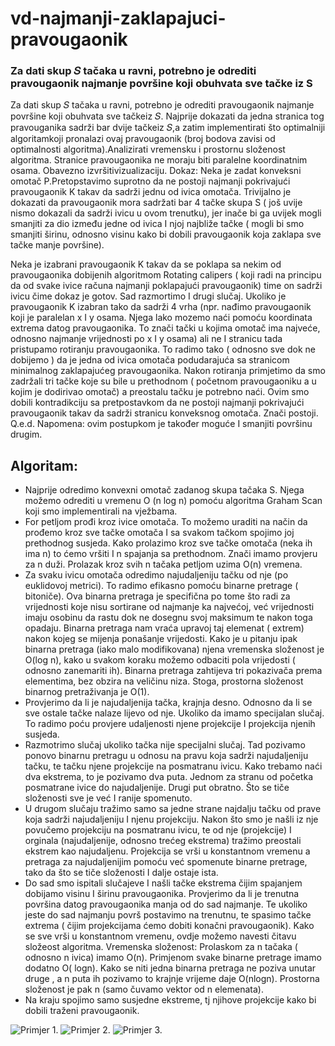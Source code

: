 # vd-najmanji-zaklapajuci-pravougaonik
### Za dati skup 𝑆 tačaka u ravni, potrebno je odrediti pravougaonik najmanje površine koji obuhvata sve tačke iz S

Za dati skup 𝑆 tačaka u ravni, potrebno je odrediti pravougaonik najmanje površine koji 
obuhvata sve tačkeiz 𝑆. Najprije dokazati da jedna stranica tog pravouganika sadrži bar dvije 
tačkeiz 𝑆,a zatim implementirati što optimalniji algoritamkoji pronalazi ovaj pravougaonik 
(broj bodova zavisi od optimalnosti algoritma).Analizirati vremensku i prostornu složenost 
algoritma. Stranice pravougaonika ne moraju biti paralelne koordinatnim osama. Obavezno 
izvršitivizualizaciju.
Dokaz:
Neka je zadat konveksni omotač P.Pretopstavimo suprotno da ne postoji najmanji pokrivajući 
pravougaonik K takav da sadrži jednu od ivica omotača.
Trivijalno je dokazati da pravougaonik mora sadržati bar 4 tačke skupa S ( još uvije nismo 
dokazali da sadrži ivicu u ovom trenutku), jer inače bi ga uvijek mogli smanjiti za dio između 
jedne od ivica I njoj najbliže tačke ( mogli bi smo smanjiti širinu, odnosno visinu kako bi 
dobili pravougaonik koja zaklapa sve tačke manje površine). 


Neka je izabrani pravougaonik K takav da se poklapa sa nekim od pravougaonika dobijenih 
algoritmom Rotating calipers ( koji radi na principu da od svake ivice računa najmanji 
poklapajući pravougaonik) time on sadrži ivicu čime dokaz je gotov.
Sad razmortimo I drugi slučaj. Ukoliko je pravougaonik K izabran tako da sadrži 4 vrha (npr. 
nađimo pravougaonik koji je paralelan x I y osama. Njega lako mozemo naći pomoću 
koordinata extrema datog pravougaonika. To znači tački u kojima omotač ima najveće, 
odnosno najmanje vrijednosti po x I y osama) ali ne I stranicu tada pristupamo rotiranju 
pravougaonika. To radimo tako ( odnosno sve dok ne dobijemo ) da je jedna od ivica omotača 
podudarajuća sa stranicom minimalnog zaklapajućeg pravougaonika. Nakon rotiranja 
primjetimo da smo zadržali tri tačke koje su bile u prethodnom ( početnom pravougaoniku a u 
kojim je dodirivao omotač) a preostalu tačku je potrebno naći. Ovim smo dobili kontradikciju 
sa pretpostavkom da ne postoji najmanji pokrivajući pravougaonik takav da sadrži stranicu 
konveksnog omotača. Znači postoji. Q.e.d.
Napomena: ovim postupkom je također moguće I smanjiti površinu drugim. 

## Algoritam: 

+ Najprije odredimo konvexni omotač zadanog skupa tačaka S. Njega možemo odrediti u 
vremenu O (n log n) pomoću algoritma Graham Scan koji smo implementirali na 
vježbama.
+ For petljom prođi kroz ivice omotača. To možemo uraditi na način da prođemo kroz sve 
tačke omotača I sa svakom tačkom spojimo joj prethodnog susjeda. Kako prolazimo kroz 
sve tačke omotača (neka ih ima n) to ćemo vršiti I n spajanja sa prethodnom. Znači imamo 
provjeru za n duži. Prolazak kroz svih n tačaka petljom uzima O(n) vremena. 
+ Za svaku ivicu omotača odredimo najudaljeniju tačku od nje (po euklidovoj metrici). To 
radimo efikasno pomoću binarne pretrage ( bitoniče). Ova binarna pretraga je specifična 
po tome što radi za vrijednosti koje nisu sortirane od najmanje ka najvećoj, već 
vrijednosti imaju osobinu da rastu dok ne dosegnu svoj maksimum te nakon toga opadaju. 
Binarna pretraga nam vraća upravoj taj elemenat ( extrem) nakon kojeg se mijenja 
ponašanje vrijedosti. Kako je u pitanju ipak binarna pretraga (iako malo modifikovana) 
njena vremenska složenost je O(log n), kako u svakom koraku možemo odbaciti pola 
vrijedosti ( odnosno zanemariti ih). Binarna pretraga zahtijeva tri pokazivača prema 
elementima, bez obzira na veličinu niza. Stoga, prostorna složenost binarnog 
pretraživanja je O(1).
+ Provjerimo da li je najudaljenija tačka, krajnja desno. Odnosno da li se sve ostale tačke 
nalaze lijevo od nje. Ukoliko da imamo specijalan slučaj. To radimo poću provjere 
udaljenosti njene projekcije I projekcija njenih susjeda.
+ Razmotrimo slučaj ukoliko tačka nije specijalni slučaj. Tad pozivamo ponovo binarnu 
pretragu u odnosu na pravu koja sadrži najudaljeniju tačku, te tačku njene projekcije na 
posmatranu ivicu. Kako trebamo naći dva ekstrema, to je pozivamo dva puta. Jednom za 
stranu od početka posmatrane ivice do najudaljenije. Drugi put obratno. Što se tiče 
složenosti sve je već I ranije spomenuto.
+ U drugom slučaju tražimo samo sa jedne strane najdalju tačku od prave koja sadrži 
najudaljeniju I njenu projekciju. Nakon što smo je našli iz nje povučemo projekciju na
posmatranu ivicu, te od nje (projekcije) I orginala (najudaljenije, odnosno trećeg 
ekstrema) tražimo preostali ekstrem kao najudaljenu. Projekcija se vrši u konstantnom 
vremenu a pretraga za najudaljenijim pomoću već spomenute binarne pretrage, tako da 
što se tiče složenosti I dalje ostaje ista. 
+ Do sad smo ispitali slučajeve I našli tačke ekstrema čijim spajanjem dobijamo visinu I 
širinu pravougaonika. Provjerimo da li je trenutna površina datog pravougaonika manja od 
do sad najmanje. Te ukoliko jeste do sad najmanju površ postavimo na trenutnu, te 
spasimo tačke extrema ( čijim projekcijama ćemo dobiti konačni pravougaonik). Kako se 
sve vrši u konstantnom vremenu, ovdje možemo navesti čitavu složeost algoritma. 
Vremenska složenost: Prolaskom za n tačaka ( odnosno n ivica) imamo O(n). Primjenom 
svake binarne pretrage imamo dodatno O( logn). Kako se niti jedna binarna pretraga ne 
poziva unutar druge , a n puta ih pozivamo to krajnje vrijeme daje O(nlogn). Prostorna 
složenost je pak n (samo čuvamo vektor od n elemenata).
+ Na kraju spojimo samo susjedne ekstreme, tj njihove projekcije kako bi dobili traženi 
pravougaonik.

![Primjer 1.](https://user-images.githubusercontent.com/96734106/160119697-abcaa789-f188-4db4-a312-8e12ab090d57.png)
![Primjer 2.](https://user-images.githubusercontent.com/96734106/160119767-05277d71-b913-4c95-b952-8e061de4644b.png)
![Primjer 3.](https://user-images.githubusercontent.com/96734106/160119828-3423c79b-c3fa-44cd-8634-6209199860e8.png)

